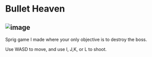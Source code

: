# Bullet Heaven
![image](https://github.com/user-attachments/assets/a87743ec-3002-43cb-8ca6-d26d6a0b96fb)
---

Sprig game I made where your only objective is to destroy the boss.

Use WASD to move, and use I, J,K, or L to shoot.
